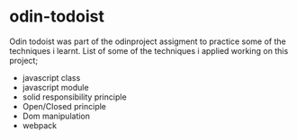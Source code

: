# odin-todoist

Odin todoist was part of the odinproject assigment to practice some of the techniques i learnt.
List of some of the techniques i applied working on this project;

* javascript class
* javascript module
* solid responsibility principle
* Open/Closed principle
* Dom manipulation
* webpack
